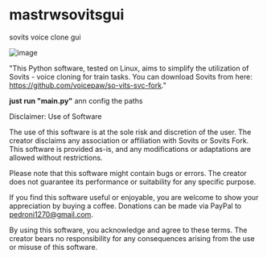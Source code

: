 # mastrwsovitsgui
sovits voice clone gui

![image](https://github.com/masterwix/mastrwsovitsgui/assets/5401263/e7c52026-9913-48d5-be11-f2105ba1d902)


"This Python software, tested on Linux, aims to simplify the utilization of Sovits - voice cloning for train tasks. You can download Sovits from here: https://github.com/voicepaw/so-vits-svc-fork."

**just run "main.py"** ann config the paths



Disclaimer: Use of Software

The use of this software is at the sole risk and discretion of the user. The creator disclaims any association or affiliation with Sovits or Sovits Fork. This software is provided as-is, and any modifications or adaptations are allowed without restrictions.

Please note that this software might contain bugs or errors. The creator does not guarantee its performance or suitability for any specific purpose.

If you find this software useful or enjoyable, you are welcome to show your appreciation by buying a coffee. Donations can be made via PayPal to pedroni1270@gmail.com.

By using this software, you acknowledge and agree to these terms. The creator bears no responsibility for any consequences arising from the use or misuse of this software.
